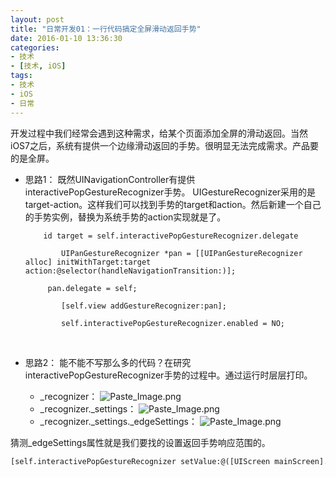 ```yaml
---
layout: post
title: "日常开发01：一行代码搞定全屏滑动返回手势"
date: 2016-01-10 13:36:30
categories: 
- 技术
- [技术, iOS]
tags: 
- 技术
- iOS
- 日常
---
```


开发过程中我们经常会遇到这种需求，给某个页面添加全屏的滑动返回。当然iOS7之后，系统有提供一个边缘滑动返回的手势。很明显无法完成需求。产品要的是全屏。

* 思路1：
   既然UINavigationController有提供interactivePopGestureRecognizer手势。 UIGestureRecognizer采用的是target-action。这样我们可以找到手势的target和action。然后新建一个自己的手势实例，替换为系统手势的action实现就是了。

   <!-- more -->

   ```
       id target = self.interactivePopGestureRecognizer.delegate

           UIPanGestureRecognizer *pan = [[UIPanGestureRecognizer alloc] initWithTarget:target action:@selector(handleNavigationTransition:)];

        pan.delegate = self;

           [self.view addGestureRecognizer:pan];

           self.interactivePopGestureRecognizer.enabled = NO;

   ```

   ​

* 思路2：
  能不能不写那么多的代码？在研究interactivePopGestureRecognizer手势的过程中。通过运行时层层打印。
  * _recognizer：
    ![Paste_Image.png](http://upload-images.jianshu.io/upload_images/1488967-5c04f8190606dbed.png?imageMogr2/auto-orient/strip%7CimageView2/2/w/1240)
  * _recognizer._settings：
      ![Paste_Image.png](http://upload-images.jianshu.io/upload_images/1488967-2a283ed9c0d7385b.png?imageMogr2/auto-orient/strip%7CimageView2/2/w/1240)
  * _recognizer._settings._edgeSettings：
    ![Paste_Image.png](http://upload-images.jianshu.io/upload_images/1488967-b451632afa82d5b1.png?imageMogr2/auto-orient/strip%7CimageView2/2/w/1240)

猜测_edgeSettings属性就是我们要找的设置返回手势响应范围的。
```        
[self.interactivePopGestureRecognizer setValue:@([UIScreen mainScreen].bounds.size.width) forKeyPath:@"_recognizer._settings._edgeSettings._edgeRegionSize"];  
```
